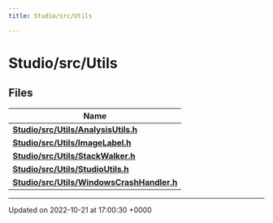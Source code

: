 ```yaml
---
title: Studio/src/Utils

---
```


# Studio/src/Utils



## Files

| Name           |
| -------------- |
| **[Studio/src/Utils/AnalysisUtils.h](../Files/AnalysisUtils_8h.md#file-analysisutils.h)**  |
| **[Studio/src/Utils/ImageLabel.h](../Files/ImageLabel_8h.md#file-imagelabel.h)**  |
| **[Studio/src/Utils/StackWalker.h](../Files/StackWalker_8h.md#file-stackwalker.h)**  |
| **[Studio/src/Utils/StudioUtils.h](../Files/StudioUtils_8h.md#file-studioutils.h)**  |
| **[Studio/src/Utils/WindowsCrashHandler.h](../Files/WindowsCrashHandler_8h.md#file-windowscrashhandler.h)**  |






-------------------------------

Updated on 2022-10-21 at 17:00:30 +0000
